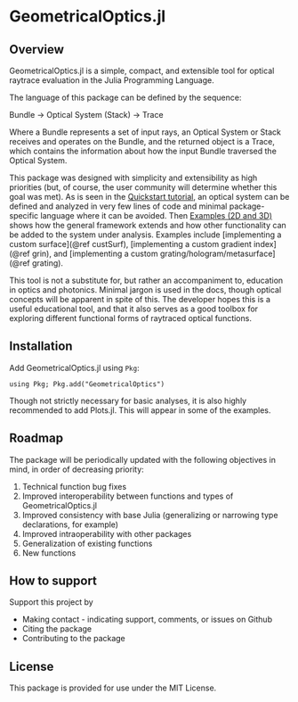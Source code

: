 # GeometricalOptics.jl



## Overview 

GeometricalOptics.jl is a simple, compact, and extensible tool for optical raytrace evaluation in the Julia Programming Language.  

The language of this package can be defined by the sequence:

Bundle -> Optical System (Stack) -> Trace

Where a Bundle represents a set of input rays, an Optical System or Stack receives and operates on the Bundle, and the returned object is a Trace, which contains the information about how the input Bundle traversed the Optical System.

This package was designed with simplicity and extensibility as high priorities (but, of course, the user community will determine whether this goal was met).  As is seen in the [Quickstart tutorial](@ref), an optical system can be defined and analyzed in very few lines of code and minimal package-specific language where it can be avoided.  Then [Examples (2D and 3D)](@ref) shows how the general framework extends and how other functionality can be added to the system under analysis.  Examples include [implementing a custom surface](@ref custSurf), [implementing a custom gradient index](@ref grin), and [implementing a custom grating/hologram/metasurface](@ref grating).

This tool is not a substitute for, but rather an accompaniment to, education in optics and photonics. Minimal jargon is used in the docs, though optical concepts will be apparent in spite of this.  The developer hopes this is a useful educational tool, and that it also serves as a good toolbox for exploring different functional forms of raytraced optical functions.

## Installation

Add GeometricalOptics.jl using `Pkg`:

```
using Pkg; Pkg.add("GeometricalOptics")
```

Though not strictly necessary for basic analyses, it is also highly recommended to add Plots.jl.  This will appear in some of the examples.


## Roadmap

The package will be periodically updated with the following objectives in mind, in order of decreasing priority:

1. Technical function bug fixes
2. Improved interoperability between functions and types of GeometricalOptics.jl
3. Improved consistency with base Julia (generalizing or narrowing type declarations, for example)
4. Improved intraoperability with other packages
5. Generalization of existing functions
6. New functions


## How to support

Support this project by
- Making contact - indicating support, comments, or issues on Github
- Citing the package
- Contributing to the package

## License

This package is provided for use under the MIT License.